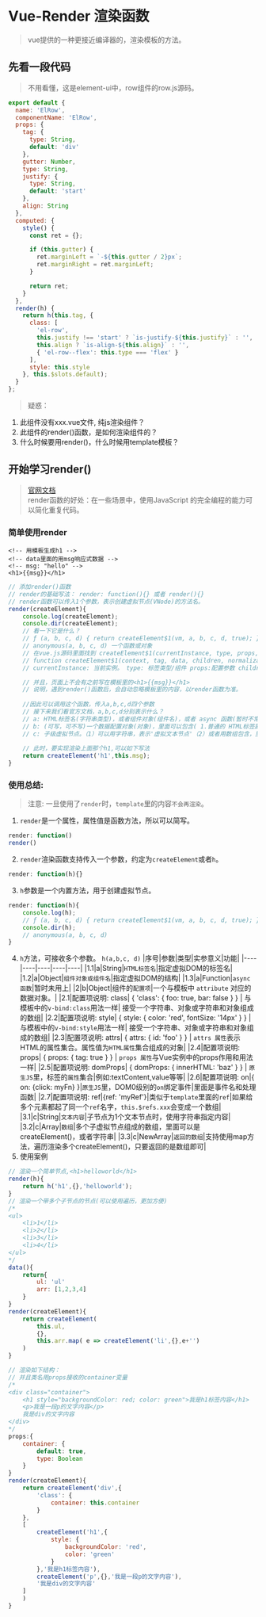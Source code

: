 # Vue-Render 渲染函数
> vue提供的一种更接近编译器的，渲染模板的方法。
## 先看一段代码
> 不用看懂，这是element-ui中，row组件的row.js源码。
```js
export default {
  name: 'ElRow',
  componentName: 'ElRow',
  props: {
    tag: {
      type: String,
      default: 'div'
    },
    gutter: Number,
    type: String,
    justify: {
      type: String,
      default: 'start'
    },
    align: String
  },
  computed: {
    style() {
      const ret = {};

      if (this.gutter) {
        ret.marginLeft = `-${this.gutter / 2}px`;
        ret.marginRight = ret.marginLeft;
      }

      return ret;
    }
  },
  render(h) {
    return h(this.tag, {
      class: [
        'el-row',
        this.justify !== 'start' ? `is-justify-${this.justify}` : '',
        this.align ? `is-align-${this.align}` : '',
        { 'el-row--flex': this.type === 'flex' }
      ],
      style: this.style
    }, this.$slots.default);
  }
};

```
> 疑惑：
1. 此组件没有xxx.vue文件, 纯js渲染组件？
2. 此组件的render()函数，是如何渲染组件的？
3. 什么时候要用render()，什么时候用template模板？

## 开始学习render()
> [官网文档](https://v2.cn.vuejs.org/v2/guide/render-function.html)  
> render函数的好处：在一些场景中，使用JavaScript 的完全编程的能力可以简化重复代码。
### 简单使用render
```vue
<!-- 用模板生成h1 -->
<!-- data里面的用msg响应式数据 -->
<!-- msg: "hello" -->
<h1>{{msg}}</h1>
```
```js
// 添加render()函数
// render的基础写法： render: function(){} 或者 render(){}
// render函数可以传入1个参数，表示创建虚拟节点(VNode)的方法名。
render(createElement){
	console.log(createElement);
	console.dir(createElement);
	// 看一下它是什么？
	// ƒ (a, b, c, d) { return createElement$1(vm, a, b, c, d, true); } 一个函数，返回vue提供的创建节点的方法。
	// anonymous(a, b, c, d) 一个函数或对象
	// 在vue.js源码里面找到 createElement$1(currentInstance, type, props, children, 2, true);
	// function createElement$1(context, tag, data, children, normalizationType, alwaysNormalize)
	// currentInstance: 当前实例。 type: 标签类型/组件 props:配置参数 children: 字节点

	// 并且，页面上不会有之前写在模板里的<h1>{{msg}}</h1>
	// 说明，遇到render()函数后，会自动忽略模板里的内容，以render函数为准。
	
	//因此可以调用这个函数，传入a,b,c,d四个参数
	// 接下来我们看官方文档，a,b,c,d分别表示什么？
	// a: HTML标签名(字符串类型)，或者组件对象(组件名)，或者 async 函数(暂时不常用)
	// b: (可写，可不写)一个数据配置对象(对象)，里面可以包含( 1.普通的 HTML标签属性 2.innerHTML等JS DOM属性 3.dom属性 4.组件的props属性写法 5.组件的指令directives  )
	// c: 子级虚拟节点。（1）可以用字符串，表示'虚拟文本节点'（2）或者用数组包含，里面的每个子级都是createElement()方法的调用。
	
	// 此时，要实现渲染上面那个h1,可以如下写法
	return createElement('h1',this.msg); 
}
```
### 使用总结:
> 注意: 一旦使用了`render`时，`template`里的内容`不会再渲染`。
1. `render`是一个属性，属性值是函数方法，所以可以简写。
```js
render: function()
render()
```
2. `render`渲染函数支持传入一个参数，约定为`createElement`或者`h`。
```js
render: function(h){}
````
3. `h`参数是一个内置方法，用于创建虚拟节点。
```js
render: function(h){
	console.log(h);
	// ƒ (a, b, c, d) { return createElement$1(vm, a, b, c, d, true); } 
	console.dir(h);
	// anonymous(a, b, c, d)
}
```
4. `h`方法，可接收多个参数。 `h(a,b,c, d)`
|序号|参数|类型|实参意义|功能|
|----|----|----|----|----|
|1.1|a|String|`HTML标签名`|指定虚拟DOM的标签名|
|1.2|a|Object|`组件对象或组件名`|指定虚拟DOM的结构|
|1.3|a|Function|`async 函数`|暂时未用上|
|2|b|Object|组件的`配置项`|一个与模板中 `attribute` 对应的数据对象。|
|2.1|配置项说明: class| { 'class': { foo: true, bar: false } } | 与模板中的`v-bind:class`用法一样| 接受一个字符串、对象或字符串和对象组成的数组|
|2.2|配置项说明: style| { style: { color: 'red', fontSize: '14px' } } | 与模板中的`v-bind:style`用法一样| 接受一个字符串、对象或字符串和对象组成的数组|
|2.3|配置项说明: attrs| { attrs: { id: 'foo' } } | `attrs 属性`表示HTML的属性集合。属性值为`HTML属性`集合组成的对象|
|2.4|配置项说明: props| { props: { tag: true } } | `props 属性`与Vue实例中的props作用和用法一样|
|2.5|配置项说明: domProps| { domProps: { innerHTML: 'baz' } } | `原生JS`里，标签的`属性`集合|例如:textContent,value等等|
|2.6|配置项说明: on|{ on: {click: myFn} }|`原生JS`里，DOM0级别的`on`绑定事件|里面是事件名和处理函数|
|2.7|配置项说明: ref|{ref: 'myRef'}|类似于`template`里面的`ref`|如果给多个元素都起了同一个`ref`名字，`this.$refs.xxx`会变成一个数组|
|3.1|c|String|`文本内容`|子节点为1个文本节点时，使用字符串指定内容|
|3.2|c|Array|`数组`|多个子虚拟节点组成的数组，里面可以是createElement()，或者字符串|
|3.3|c|NewArray|`返回的数组`|支持使用map方法，遍历渲染多个createElement()，只要返回的是数组即可|
5. 使用案例
```js
// 渲染一个简单节点,<h1>helloworld</h1>
render(h){
	return h('h1',{},'helloworld');
}
// 渲染一个带多个子节点的节点(可以使用遍历，更加方便)
/*
<ul>
	<li>1</li>
	<li>2</li>
	<li>3</li>
	<li>4</li>
</ul>
*/
data(){
	return{
		ul: 'ul'
		arr: [1,2,3,4]
	}
}
render(createElement){
	return createElement(
		this.ul,
		{},
		this.arr.map( e => createElement('li',{},e+'')
	)
}

// 渲染如下结构：
// 并且类名用props接收的container变量
/*
<div class="container">
	<h1 style="backgroundColor: red; color: green">我是h1标签内容</h1>
	<p>我是一段p的文字内容</p>
	我是div的文字内容
</div>
*/
props:{
	container: {
		default: true,
		type: Boolean
	}
}
render(createElement){
	return createElement('div',{
		'class': {
			container: this.container
		}
	},
	[
		createElement('h1',{
			style: {
				backgroundColor: 'red',
				color: 'green'
			}
		},'我是h1标签内容'),
		createElement('p',{},'我是一段p的文字内容'),
		'我是div的文字内容'
	]
	)
}
```